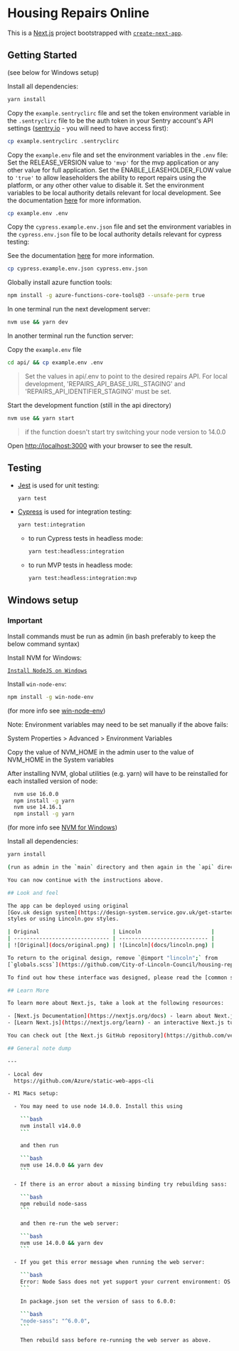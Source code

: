 # Housing Repairs Online

This is a [Next.js](https://nextjs.org/) project bootstrapped with [`create-next-app`](https://github.com/vercel/next.js/tree/canary/packages/create-next-app).

## Getting Started

(see below for Windows setup)

Install all dependencies:

```bash
yarn install
```

Copy the `example.sentryclirc` file and set the token environment variable in the `.sentryclirc` file to be the auth token in your Sentry account's API settings ([sentry.io](https://sentry.io/settings/account/api/auth-tokens) - you will need to have access first):

```bash
cp example.sentryclirc .sentryclirc
```

Copy the `example.env` file and set the environment variables in the `.env` file:
Set the RELEASE_VERSION value to `'mvp'` for the mvp application or any other value for full application.
Set the ENABLE_LEASEHOLDER_FLOW value to `'true'` to allow leaseholders the ability to report repairs using the platform, or any other other value to disable it.
Set the environment variables to be local authority details relevant for local development.
See the documentation [here](https://newarkandsherwood.github.io/housing-repairs-online/front-end/frameworks-used) for more information.

```bash
cp example.env .env
```

Copy the `cypress.example.env.json` file and set the environment variables in the `cypress.env.json` file to be local authority details relevant for cypress testing:

See the documentation [here](https://newarkandsherwood.github.io/housing-repairs-online/front-end/frameworks-used) for more information.

```bash
cp cypress.example.env.json cypress.env.json
```

Globally install azure function tools:

```bash
npm install -g azure-functions-core-tools@3 --unsafe-perm true
```

In one terminal run the next development server:

```bash
nvm use && yarn dev
```

In another terminal run the function server:

Copy the `example.env` file

```bash
cd api/ && cp example.env .env
```

> Set the values in api/.env to point to the desired repairs API. For local development, 'REPAIRS_API_BASE_URL_STAGING' and 'REPAIRS_API_IDENTIFIER_STAGING' must be set.

Start the development function (still in the api directory)

```bash
nvm use && yarn start
```

> if the function doesn't start try switching your node version to 14.0.0

Open [http://localhost:3000](http://localhost:3000) with your browser to see the result.

## Testing

- [Jest](https://jestjs.io/docs/getting-started) is used for unit testing:

  ```bash
  yarn test
  ```

- [Cypress](https://docs.cypress.io/) is used for integration testing:

  ```bash
  yarn test:integration
  ```

  - to run Cypress tests in headless mode:

    ```bash
    yarn test:headless:integration
    ```

  - to run MVP tests in headless mode:

    ```bash
    yarn test:headless:integration:mvp
    ```

## Windows setup

### Important

Install commands must be run as admin (in bash preferably to keep the below command syntax)

Install NVM for Windows:

[`Install NodeJS on Windows`](https://docs.microsoft.com/en-us/windows/dev-environment/javascript/nodejs-on-windows)

Install `win-node-env`:

```bash
npm install -g win-node-env
```

(for more info see [win-node-env](https://www.npmjs.com/package/win-node-env))

Note: Environment variables may need to be set manually if the above fails:

System Properties > Advanced > Environment Variables

Copy the value of NVM_HOME in the admin user to the value of NVM_HOME in the System variables

After installing NVM, global utilities (e.g. yarn) will have to be reinstalled for each installed version of node:

```bash
  nvm use 16.0.0
  npm install -g yarn
  nvm use 14.16.1
  npm install -g yarn
```

(for more info see [NVM for Windows](https://github.com/coreybutler/nvm-windows#installation—upgrades))

Install all dependencies:

````bash
yarn install

(run as admin in the `main` directory and then again in the `api` directory)

You can now continue with the instructions above.

## Look and feel

The app can be deployed using original
[Gov.uk design system](https://design-system.service.gov.uk/get-started/)
styles or using Lincoln.gov styles.

| Original                       | Lincoln                      |
| ------------------------------ | ---------------------------- |
| ![Original](docs/original.png) | ![Lincoln](docs/lincoln.png) |

To return to the original design, remove `@import "lincoln";` from
[`globals.scss`](https://github.com/City-of-Lincoln-Council/housing-repairs-online-frontend/blob/f088657699c0b9617a8929329fe77004b98eaa72/styles/globals.scss#L3).

To find out how these interface was designed, please read the [common service pattern](https://github.com/City-of-Lincoln-Council/housing-repairs-online-frontend/blob/main/Common%20service%20patern.pdf).

## Learn More

To learn more about Next.js, take a look at the following resources:

- [Next.js Documentation](https://nextjs.org/docs) - learn about Next.js features and API.
- [Learn Next.js](https://nextjs.org/learn) - an interactive Next.js tutorial.

You can check out [the Next.js GitHub repository](https://github.com/vercel/next.js/) - your feedback and contributions are welcome!

## General note dump

---

- Local dev
  https://github.com/Azure/static-web-apps-cli

- M1 Macs setup:

  - You may need to use node 14.0.0. Install this using

    ```bash
    nvm install v14.0.0
    ```

    and then run

    ```bash
    nvm use 14.0.0 && yarn dev
    ```

  - If there is an error about a missing binding try rebuilding sass:

    ```bash
    npm rebuild node-sass
    ```

    and then re-run the web server:

    ```bash
    nvm use 14.0.0 && yarn dev
    ```

  - If you get this error message when running the web server:

    ```bash
    Error: Node Sass does not yet support your current environment: OS X Unsupported architecture (arm64)
    ```

    In package.json set the version of sass to 6.0.0:

    ```bash
    "node-sass": "^6.0.0",
    ```

    Then rebuild sass before re-running the web server as above.
````
